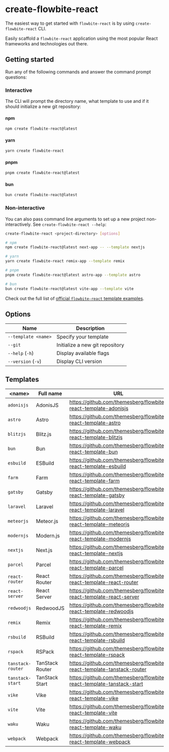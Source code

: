 # create-flowbite-react

The easiest way to get started with `flowbite-react` is by using `create-flowbite-react` CLI.

Easily scaffold a `flowbite-react` application using the most popular React frameworks and technologies out there.

## Getting started

Run any of the following commands and answer the command prompt questions:

### Interactive

The CLI will prompt the directory name, what template to use and if it should initialize a new git repository:

#### npm

```bash
npm create flowbite-react@latest
```

#### yarn

```bash
yarn create flowbite-react
```

#### pnpm

```bash
pnpm create flowbite-react@latest
```

#### bun

```bash
bun create flowbite-react@latest
```

### Non-interactive

You can also pass command line arguments to set up a new project non-interactively. See `create-flowbite-react --help`:

```bash
create-flowbite-react <project-directory> [options]
```

```bash
# npm
npm create flowbite-react@latest next-app -- --template nextjs

# yarn
yarn create flowbite-react remix-app --template remix

# pnpm
pnpm create flowbite-react@latest astro-app --template astro

# bun
bun create flowbite-react@latest vite-app --template vite
```

Check out the full list of [official `flowbite-react` template examples](https://github.com/themesberg/flowbite-react-templates).

## Options

| Name                | Description                     |
| ------------------- | ------------------------------- |
| `--template <name>` | Specify your template           |
| `--git`             | Initialize a new git repository |
| `--help` (`-h`)     | Display available flags         |
| `--version` (`-v`)  | Display CLI version             |

## Templates

| \<name>           | Full name       | URL                                                                   |
| ----------------- | --------------- | --------------------------------------------------------------------- |
| `adonisjs`        | AdonisJS        | https://github.com/themesberg/flowbite-react-template-adonisjs        |
| `astro`           | Astro           | https://github.com/themesberg/flowbite-react-template-astro           |
| `blitzjs`         | Blitz.js        | https://github.com/themesberg/flowbite-react-template-blitzjs         |
| `bun`             | Bun             | https://github.com/themesberg/flowbite-react-template-bun             |
| `esbuild`         | ESBuild         | https://github.com/themesberg/flowbite-react-template-esbuild         |
| `farm`            | Farm            | https://github.com/themesberg/flowbite-react-template-farm            |
| `gatsby`          | Gatsby          | https://github.com/themesberg/flowbite-react-template-gatsby          |
| `laravel`         | Laravel         | https://github.com/themesberg/flowbite-react-template-laravel         |
| `meteorjs`        | Meteor.js       | https://github.com/themesberg/flowbite-react-template-meteorjs        |
| `modernjs`        | Modern.js       | https://github.com/themesberg/flowbite-react-template-modernjs        |
| `nextjs`          | Next.js         | https://github.com/themesberg/flowbite-react-template-nextjs          |
| `parcel`          | Parcel          | https://github.com/themesberg/flowbite-react-template-parcel          |
| `react-router`    | React Router    | https://github.com/themesberg/flowbite-react-template-react-router    |
| `react-server`    | React Server    | https://github.com/themesberg/flowbite-react-template-react-server    |
| `redwoodjs`       | RedwoodJS       | https://github.com/themesberg/flowbite-react-template-redwoodjs       |
| `remix`           | Remix           | https://github.com/themesberg/flowbite-react-template-remix           |
| `rsbuild`         | RSBuild         | https://github.com/themesberg/flowbite-react-template-rsbuild         |
| `rspack`          | RSPack          | https://github.com/themesberg/flowbite-react-template-rspack          |
| `tanstack-router` | TanStack Router | https://github.com/themesberg/flowbite-react-template-tanstack-router |
| `tanstack-start`  | TanStack Start  | https://github.com/themesberg/flowbite-react-template-tanstack-start  |
| `vike`            | Vike            | https://github.com/themesberg/flowbite-react-template-vike            |
| `vite`            | Vite            | https://github.com/themesberg/flowbite-react-template-vite            |
| `waku`            | Waku            | https://github.com/themesberg/flowbite-react-template-waku            |
| `webpack`         | Webpack         | https://github.com/themesberg/flowbite-react-template-webpack         |
